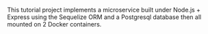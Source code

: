 This tutorial project implements a microservice built under Node.js + Express using the Sequelize ORM and a Postgresql database then all mounted on 2 Docker containers.
